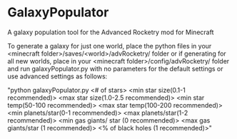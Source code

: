 # GalaxyPopulator
A galaxy population tool for the Advanced Rocketry mod for Minecraft

To generate a galaxy for just one world, place the python files in your \<minecraft folder\>/saves/\<world\>/advRocketry/ folder or if generating for all new worlds, place in your \<minecraft folder\>/config/advRocketry/ folder and run galaxyPopulator.py with no parameters for the default settings or use advanced settings as follows:

"python galaxyPopulator.py <# of stars> <min star size(0.1-1 recommended)> <max star size(1.0-2.5 recommended)> <min star temp(50-100 recommended)> <max star temp(100-200 recommended)> <min planets/star(0-1 recommended)> <max planets/star(1-2 recommended)> <min gas giants/ star (0 recommended)> <max gas giants/star (1 recommended)> <% of black holes (1 recommended)>"
